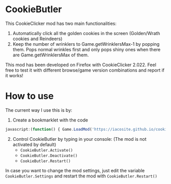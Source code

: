 # CookieButler
This CookieClicker mod has two main functionalities:
1. Automatically click all the golden cookies in the screen (Golden/Wrath cookies and Reindeers)
2. Keep the number of wrinklers to Game.getWrinklersMax-1 by popping them. Pops normal wrinkles first and only pops shiny ones when there are Game.getWrinklersMax of them.

This mod has been developed on Firefox with CookieClicker 2.022. Feel free to test it with different browse/game version combinations and report if it works!

# How to use
The current way I use this is by:
1. Create a bookmarklet with the code 

```javascript
javascript:(function() { Game.LoadMod('https://iacosite.github.io/cookie_butler/CookieButler.js'); }());
```

2. Control CookieButler by typing in your console: (The mod is not activated by default)
    * `CookieButler.Activate()`
    * `CookieButler.Deactivate()`
    * `CookieButler.Restart()` 

In case you want to change the mod settings, just edit the variable `CookieButler.Settings` and restart the mod with `CookieButler.Restart()` 
